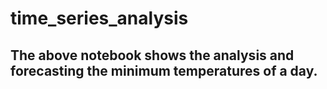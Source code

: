 # time_series_analysis
## The above notebook shows the analysis and forecasting the minimum temperatures of a day.
